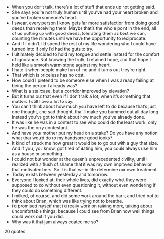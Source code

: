  - When you don’t talk, there’s a lot of stuff that ends up not getting said.
 - She says you’re not truly human until you’ve had your heart broken and you’ve broken someone’s heart.
 - I swear, every person I know gets far more satisfaction from doing good deeds than receiving them. Maybe that’s the whole point in the end, all of us putting up with good deeds, tolerating them as best we can, counting the minutes until we have the opportunity to reciprocate.
 - And if I didn’t, I’d spend the rest of my life wondering who I could have turned into if only I’d had the guts to try.
 - I ultimately decided to hold my tongue and settle instead for the comfort of ignorance. Not knowing the truth, I retained hope, and that hope I held like a smooth warm stone against my heart.
 - I hate it when people make fun of me and it turns out they’re right.
 - That which is priceless has no cost.
 - How could I pretend to be someone else when I was already failing at being the person I already was?
 - What is a staircase, but a corridor improved by elevation?
 - But it turns out that even if I don’t talk a lot, when it’s something that matters I still have a lot to say.
 - You can’t think about how much you have left to do because that’s just one thought, one sad thought, that’ll make you bummed out all day long. Instead you’ve got to think about how much you’ve already done.
 - It was like he was in a contest to see who could do the least work, only he was the only contestant.
 - And have your mother put my head on a stake? Do you have any notion what that would do to my handsome good looks?
 - It kind of struck me how great it would be to go out with a guy that size. And if you, you know, got tired of dating him, you could always use him as a house or something.
 - I could not but wonder at the queen’s unprecedented civility, until I realized with a flush of shame that it was my own improved behavior that motivated hers. So it is that we in life determine our own treatment.
 - Today exists between yesterday and tomorrow.
 - Everyone I looked at, their whole lives, did exactly what they were supposed to do without even questioning it, without even wondering if they could do something different.
 - I milked, of course, and did some work around the barn, and tried not to think about Brian, which was like trying not to breathe.
 - I’d promised myself that I’d really work on talking more, talking about uncomfortable things, because I could see from Brian how well things could work out if you did.
 - Why was it that jam always coated me so?

20 quotes
